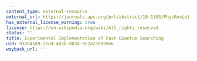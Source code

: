 ```yaml
---
content_type: external-resource
external_url: https://journals.aps.org/prl/abstract/10.1103/PhysRevLett.80.3408
has_external_license_warning: true
license: https://en.wikipedia.org/wiki/All_rights_reserved
status: ''
title: Experimental Implementation of Fast Quantum Searching
uid: 93204589-27d4-4d3b-883d-9c2a235859e6
wayback_url: ''
---
```

